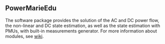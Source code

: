 ## PowerMarieEdu

The software package provides the solution of the AC and DC power flow, the non-linear and DC state estimation, as well as the state estimation with PMUs, with built-in measurements generator. For more information about modules, see [wiki](https://github.com/mcosovic/PowerMarieEdu/wiki/PowerMarieEdu).


